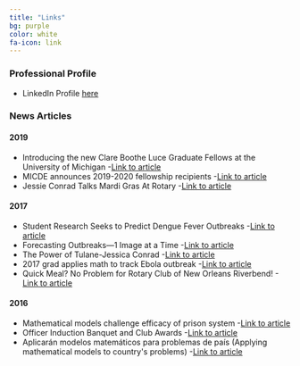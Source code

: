 ```yaml
---
title: "Links"
bg: purple
color: white
fa-icon: link
---
```

<!-- fa-icon can be set to any from http://fortawesome.github.io/Font-Awesome/icons/ -->
### Professional Profile
* LinkedIn Profile [here](https://www.linkedin.com/in/jessieconrad/)

### News Articles
#### 2019
* Introducing the new Clare Boothe Luce Graduate Fellows at the University of Michigan
	-[Link to article](https://micde.umich.edu/feature/introducing-the-new-clare-boothe-luce-graduate-fellows-at-the-university-of-michigan/)
* MICDE announces 2019-2020 fellowship recipients
	-[Link to article](https://micde.umich.edu/educational/micde-2019-2020-fellows-announced/)
* Jessie Conrad Talks Mardi Gras At Rotary
	-[Link to article](https://ladailypost.com/content/jessie-conrad-talks-mardi-gras-rotary)
#### 2017
* Student Research Seeks to Predict Dengue Fever Outbreaks
	-[Link to article](http://www.newmexicoconsortium.org/news/student-research-seeks-to-predict-dengue-fever-outbreaks)	
* Forecasting Outbreaks—1 Image at a Time
	-[Link to article](https://blogs.scientificamerican.com/observations/forecasting-outbreaks-mdash-1-image-at-a-time/)
* The Power of Tulane-Jessica Conrad
	-[Link to article](https://tricentennial.tulane.edu/content/power-tulane-jessica-conrad)
* 2017 grad applies math to track Ebola outbreak
	-[Link to article](https://news.tulane.edu/news/2017-grad-applies-math-track-ebola-outbreak)
* Quick Meal? No Problem for Rotary Club of New Orleans Riverbend!
	-[Link to article](https://portal.clubrunner.ca/9237/stories/quick-meal-no-problem-for-rotary-club-of-new-orleans-riverbend)
#### 2016
* Mathematical models challenge efficacy of prison system
	-[Link to article](http://miscellanynews.org/2016/11/02/news/mathematical-models-challenge-efficacy-of-prison-system/)
* Officer Induction Banquet and Club Awards
	-[Link to article](https://portal.clubrunner.ca/9237/stories/officer-induction-banquet-and-club-awards)
* Aplicarán modelos matemáticos para problemas de país (Applying mathematical models to country's problems)
	-[Link to article](http://elmundo.sv/aplicaran-modelos-matematicos-para-problemas-de-pais/)
